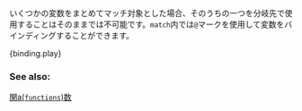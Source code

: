 <!-- Indirectly accessing a variable makes it impossible to branch and use that
variable without re-binding. `match` provides the `@` sigil for binding values to
names: -->
いくつかの変数をまとめてマッチ対象とした場合、そのうちの一つを分岐先で使用することはそのままでは不可能です。`match`内では`@`マークを使用して変数をバインディングすることができます。


{binding.play}

### See also:
[関a(`functions`)数][functions]

[functions]: /fn.html
